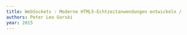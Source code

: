 ```yaml
---
title: WebSockets : Moderne HTML5-Echtzeitanwendungen entwickeln /
authors: Peter Leo Gorski
year: 2015
---
```


